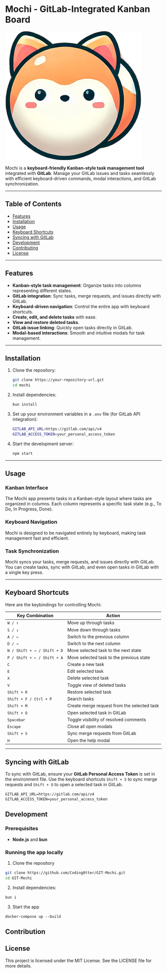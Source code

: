 # Mochi - GitLab-Integrated Kanban Board

![Mochi Logo](./git-mochi.png)

Mochi is a **keyboard-friendly Kanban-style task management tool** integrated with **GitLab**. Manage your GitLab issues and tasks seamlessly with efficient keyboard-driven commands, modal interactions, and GitLab synchronization.

---

## Table of Contents

- [Features](#features)
- [Installation](#installation)
- [Usage](#usage)
- [Keyboard Shortcuts](#keyboard-shortcuts)
- [Syncing with GitLab](#syncing-with-gitlab)
- [Development](#development)
- [Contributing](#contributing)
- [License](#license)

---

## Features

- **Kanban-style task management**: Organize tasks into columns representing different states.
- **GitLab integration**: Sync tasks, merge requests, and issues directly with GitLab.
- **Keyboard-driven navigation**: Control the entire app with keyboard shortcuts.
- **Create, edit, and delete tasks** with ease.
- **View and restore deleted tasks**.
- **GitLab issue linking**: Quickly open tasks directly in GitLab.
- **Modal-based interactions**: Smooth and intuitive modals for task management.

---

## Installation

1. Clone the repository:

   ```bash
   git clone https://your-repository-url.git
   cd mochi
   ```

2. Install dependencies:

   ```bash
   bun install
   ```

3. Set up your environment variables in a `.env` file (for GitLab API integration):

   ```bash
   GITLAB_API_URL=https://gitlab.com/api/v4
   GITLAB_ACCESS_TOKEN=your_personal_access_token
   ```

4. Start the development server:

   ```bash
   npm start
   ```

---

## Usage

### Kanban Interface

The Mochi app presents tasks in a Kanban-style layout where tasks are organized in columns. Each column represents a specific task state (e.g., To Do, In Progress, Done).

### Keyboard Navigation

Mochi is designed to be navigated entirely by keyboard, making task management fast and efficient.

### Task Synchronization

Mochi syncs your tasks, merge requests, and issues directly with GitLab. You can create tasks, sync with GitLab, and even open tasks in GitLab with a single key press.

---

## Keyboard Shortcuts

Here are the keybindings for controlling Mochi:

| Key Combination             | Action                                      |
| --------------------------- | ------------------------------------------- |
| `W / ↑`                     | Move up through tasks                       |
| `S / ↓`                     | Move down through tasks                     |
| `A / ←`                     | Switch to the previous column               |
| `D / →`                     | Switch to the next column                   |
| `N / Shift + → / Shift + D` | Move selected task to the next state        |
| `P / Shift + ← / Shift + A` | Move selected task to the previous state    |
| `C`                         | Create a new task                           |
| `E`                         | Edit selected task                          |
| `X`                         | Delete selected task                        |
| `V`                         | Toggle view of deleted tasks                |
| `Shift + R`                 | Restore selected task                       |
| `Shift + F / Ctrl + P`      | Search tasks                                |
| `Shift + M`                 | Create merge request from the selected task |
| `Shift + O`                 | Open selected task in GitLab                |
| `Spacebar`                  | Toggle visibility of resolved comments      |
| `Escape`                    | Close all open modals                       |
| `Shift + S`                 | Sync merge requests from GitLab             |
| `H`                         | Open the help modal                         |

---

## Syncing with GitLab

To sync with GitLab, ensure your **GitLab Personal Access Token** is set in the environment file. Use the keyboard shortcuts `Shift + S` to sync merge requests and `Shift + O` to open a selected task in GitLab.

```env
GITLAB_API_URL=https://gitlab.com/api/v4
GITLAB_ACCESS_TOKEN=your_personal_access_token
```

## Development

### Prerequisites

- **Node.js** and **bun**

### Running the app locally

1. Clone the repository

```bash
git clone https://github.com/Coding0tter/GIT-Mochi.git
cd GIT-Mochi
```

2. Install dependencies:

```bash
bun i
```

3. Start the app

```
docker-compose up --build
```

## Contribution

## License

This project is licensed under the MIT License. See the LICENSE file for more details.
